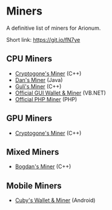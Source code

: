 # Miners

A definitive list of miners for Arionum.

Short link: https://git.io/fN7ye

## CPU Miners

- [Cryptogone's Miner](https://bitbucket.org/cryptogone/ariocppminer) (C++)
- [Dan's Miner](https://github.com/ProgrammerDan/arionum-java) (Java)
- [Guli's Miner](https://bitbucket.org/guli13/arionum-gpu-miner) (C++)
- [Official GUI Wallet & Miner](https://github.com/arionum/lightWalletGUI) (VB.NET)
- [Official PHP Miner](https://github.com/arionum/miner) (PHP)

## GPU Miners

- [Cryptogone's Miner](https://bitbucket.org/cryptogone/arionum-gpu-miner) (C++)

## Mixed Miners

- [Bogdan's Miner](https://github.com/bogdanadnan/ariominer) (C++)

## Mobile Miners

- [Cuby's Wallet & Miner](https://github.com/CuteCubed/Arionum-Wallet-Android) (Android)
